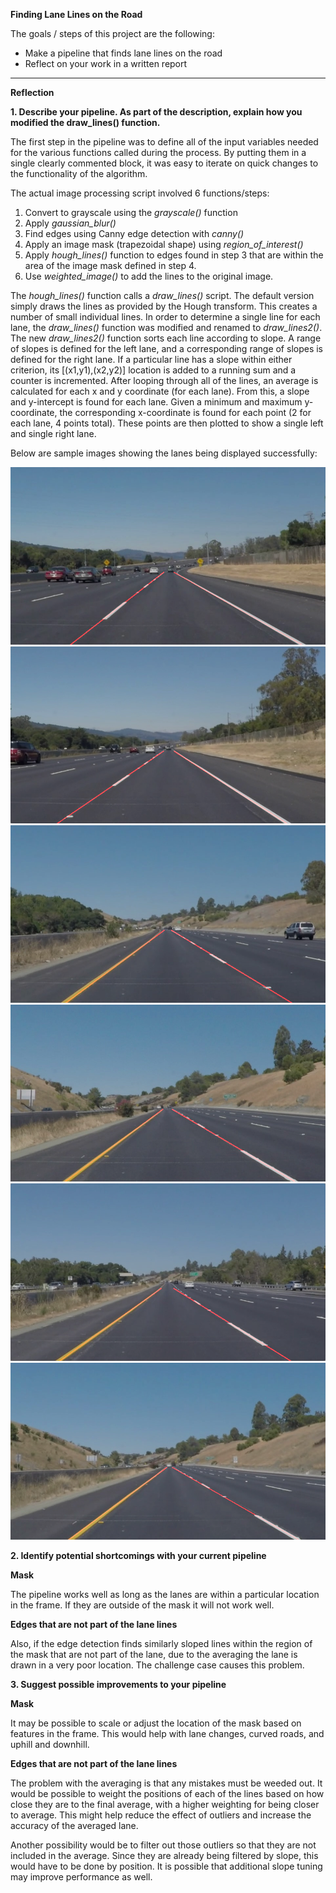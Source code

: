 **Finding Lane Lines on the Road**

The goals / steps of this project are the following:
* Make a pipeline that finds lane lines on the road
* Reflect on your work in a written report


[//]: # (Image References)

[image1]: ./test_output_images/solidWhiteCurve.jpg "WhiteCurve"
[image2]: ./test_output_images/solidWhiteRight.jpg "WhiteRight"
[image3]: ./test_output_images/solidYellowCurve.jpg "YellowCurve"
[image4]: ./test_output_images/solidYellowCurve2.jpg "YellowCurve2"
[image5]: ./test_output_images/solidYellowLeft.jpg "YellowLeft"
[image6]: ./test_output_images/whiteCarLaneSwitch.jpg "CarLaneSwitch.jpg"

---

**Reflection**

**1. Describe your pipeline. As part of the description, explain how you modified the draw_lines() function.**

The first step in the pipeline was to define all of the input variables needed for the various functions called during the process. By putting them in a single clearly commented block, it was easy to iterate on quick changes to the functionality of the algorithm.

The actual image processing script involved 6 functions/steps:
1. Convert to grayscale using the *grayscale()* function
2. Apply *gaussian_blur()*
3. Find edges using Canny edge detection with *canny()*
4. Apply an image mask (trapezoidal shape) using *region_of_interest()*
5. Apply *hough_lines()* function to edges found in step 3 that are within the area of the image mask defined in step 4.
6. Use *weighted_image()* to add the lines to the original image. 

The *hough_lines()* function calls a *draw_lines()* script. The default version simply draws the lines as provided by the Hough transform. This creates a number of small individual lines. In order to determine a single line for each lane, the *draw_lines()* function was modified and renamed to *draw_lines2()*. The new *draw_lines2()* function sorts each line according to slope. A range of slopes is defined for the left lane, and a corresponding range of slopes is defined for the right lane. If a particular line has a slope within either criterion, its [(x1,y1),(x2,y2)] location is added to a running sum and a counter is incremented. After looping through all of the lines, an average is calculated for each x and y coordinate (for each lane). From this, a slope and y-intercept is found for each lane. Given a minimum and maximum y-coordinate, the corresponding x-coordinate is found for each point (2 for each lane, 4 points total). These points are then plotted to show a single left and single right lane. 

Below are sample images showing the lanes being displayed successfully:

![alt text][image1]
![alt text][image2]
![alt text][image3]
![alt text][image4]
![alt text][image5]
![alt text][image6]

**2. Identify potential shortcomings with your current pipeline**

**Mask**

The pipeline works well as long as the lanes are within a particular location in the frame. If they are outside of the mask it will not work well. 

**Edges that are not part of the lane lines**

Also, if the edge detection finds similarly sloped lines within the region of the mask that are not part of the lane, due to the averaging the lane is drawn in a very poor location. The challenge case causes this problem. 


**3. Suggest possible improvements to your pipeline**

**Mask**

It may be possible to scale or adjust the location of the mask based on features in the frame. This would help with lane changes, curved roads, and uphill and downhill. 

**Edges that are not part of the lane lines**

The problem with the averaging is that any mistakes must be weeded out. It would be possible to weight the positions of each of the lines based on how close they are to the final average, with a higher weighting for being closer to average. This might help reduce the effect of outliers and increase the accuracy of the averaged lane. 

Another possibility would be to filter out those outliers so that they are not included in the average. Since they are already being filtered by slope, this would have to be done by position. It is possible that additional slope tuning may improve performance as well. 


